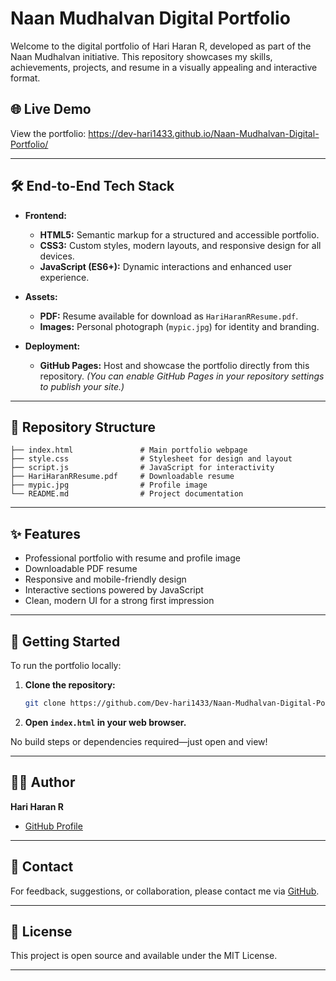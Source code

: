 # Naan Mudhalvan Digital Portfolio

Welcome to the digital portfolio of Hari Haran R, developed as part of the Naan Mudhalvan initiative. This repository showcases my skills, achievements, projects, and resume in a visually appealing and interactive format.

## 🌐 Live Demo

View the portfolio: https://dev-hari1433.github.io/Naan-Mudhalvan-Digital-Portfolio/

---

## 🛠️ End-to-End Tech Stack

- **Frontend:**
  - **HTML5:** Semantic markup for a structured and accessible portfolio.
  - **CSS3:** Custom styles, modern layouts, and responsive design for all devices.
  - **JavaScript (ES6+):** Dynamic interactions and enhanced user experience.

- **Assets:**
  - **PDF:** Resume available for download as `HariHaranRResume.pdf`.
  - **Images:** Personal photograph (`mypic.jpg`) for identity and branding.

- **Deployment:**
  - **GitHub Pages:** Host and showcase the portfolio directly from this repository. *(You can enable GitHub Pages in your repository settings to publish your site.)*

---

## 📂 Repository Structure

```
├── index.html               # Main portfolio webpage
├── style.css                # Stylesheet for design and layout
├── script.js                # JavaScript for interactivity
├── HariHaranRResume.pdf     # Downloadable resume
├── mypic.jpg                # Profile image
└── README.md                # Project documentation
```

---

## ✨ Features

- Professional portfolio with resume and profile image
- Downloadable PDF resume
- Responsive and mobile-friendly design
- Interactive sections powered by JavaScript
- Clean, modern UI for a strong first impression

---

## 🚀 Getting Started

To run the portfolio locally:

1. **Clone the repository:**
   ```bash
   git clone https://github.com/Dev-hari1433/Naan-Mudhalvan-Digital-Portfolio.git
   ```
2. **Open `index.html` in your web browser.**

No build steps or dependencies required—just open and view!

---

## 🧑‍💻 Author

**Hari Haran R**  
- [GitHub Profile](https://github.com/Dev-hari1433)

---

## 📨 Contact

For feedback, suggestions, or collaboration, please contact me via [GitHub](https://github.com/Dev-hari1433).

---

## 📄 License

This project is open source and available under the MIT License.

---
